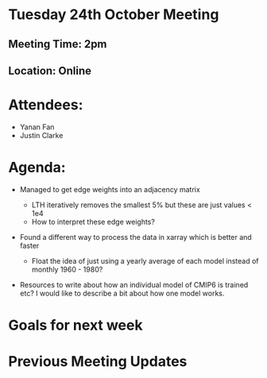 # Tuesday 24th October Meeting

## Meeting Time: 2pm

## Location: Online

# Attendees:

- Yanan Fan
- Justin Clarke

# Agenda:

- Managed to get edge weights into an adjacency matrix
  - LTH iteratively removes the smallest 5% but these are just values < 1e4
  - How to interpret these edge weights?
- Found a different way to process the data in xarray which is better and faster

  - Float the idea of just using a yearly average of each model instead of monthly 1960 - 1980?

- Resources to write about how an individual model of CMIP6 is trained etc? I would like to describe a bit about how one model works.

# Goals for next week

# Previous Meeting Updates
